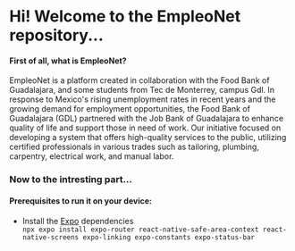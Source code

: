 <h1>Hi! Welcome to the EmpleoNet repository...</h1>

<h4>First of all, what is EmpleoNet?</h4>
EmpleoNet is a platform created in collaboration with the Food Bank of Guadalajara, and some students from Tec de Monterrey, campus Gdl. 
In response to Mexico's rising unemployment rates in recent years and the growing demand for employment opportunities, the Food Bank of Guadalajara (GDL) partnered with the Job Bank of Guadalajara to enhance quality of life and support those in need of work. Our initiative focused on developing a system that offers high-quality services to the public, utilizing certified professionals in various trades such as tailoring, plumbing, carpentry, electrical work, and manual labor.

<h3>Now to the intresting part...</h3>

<h4>Prerequisites to run it on your device:</h4>
<ul>
  <li>Install the <a href='https://docs.expo.dev/router/installation/#manual-installation'>Expo</a> dependencies </li>
  <code>npx expo install expo-router react-native-safe-area-context react-native-screens expo-linking expo-constants expo-status-bar</code>
</ul>
